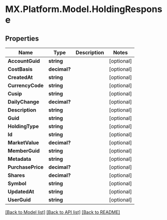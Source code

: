 # MX.Platform.Model.HoldingResponse

## Properties

Name | Type | Description | Notes
------------ | ------------- | ------------- | -------------
**AccountGuid** | **string** |  | [optional] 
**CostBasis** | **decimal?** |  | [optional] 
**CreatedAt** | **string** |  | [optional] 
**CurrencyCode** | **string** |  | [optional] 
**Cusip** | **string** |  | [optional] 
**DailyChange** | **decimal?** |  | [optional] 
**Description** | **string** |  | [optional] 
**Guid** | **string** |  | [optional] 
**HoldingType** | **string** |  | [optional] 
**Id** | **string** |  | [optional] 
**MarketValue** | **decimal?** |  | [optional] 
**MemberGuid** | **string** |  | [optional] 
**Metadata** | **string** |  | [optional] 
**PurchasePrice** | **decimal?** |  | [optional] 
**Shares** | **decimal?** |  | [optional] 
**Symbol** | **string** |  | [optional] 
**UpdatedAt** | **string** |  | [optional] 
**UserGuid** | **string** |  | [optional] 

[[Back to Model list]](../README.md#documentation-for-models) [[Back to API list]](../README.md#documentation-for-api-endpoints) [[Back to README]](../README.md)


